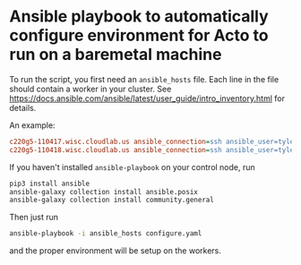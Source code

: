 # Ansible playbook to automatically configure environment for Acto to run on a baremetal machine

To run the script, you first need an `ansible_hosts` file. Each line in the file should contain
a worker in your cluster. See https://docs.ansible.com/ansible/latest/user_guide/intro_inventory.html
for details.

An example:

```ini
c220g5-110417.wisc.cloudlab.us ansible_connection=ssh ansible_user=tylergu ansible_port=22
c220g5-110418.wisc.cloudlab.us ansible_connection=ssh ansible_user=tylergu ansible_port=22
```

If you haven't installed `ansible-playbook` on your control node, run

```sh
pip3 install ansible
ansible-galaxy collection install ansible.posix
ansible-galaxy collection install community.general
```

Then just run

```sh
ansible-playbook -i ansible_hosts configure.yaml
```

and the proper environment will be setup on the workers.
